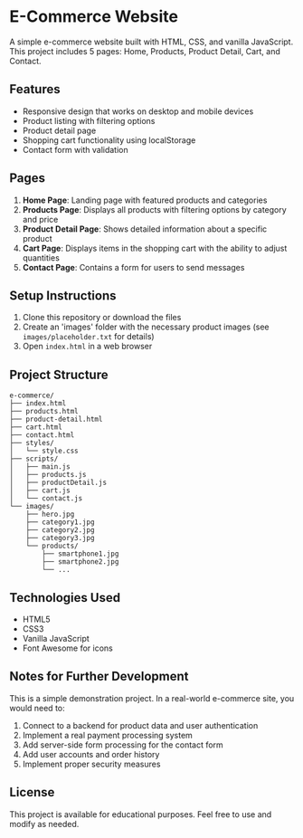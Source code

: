 # E-Commerce Website

A simple e-commerce website built with HTML, CSS, and vanilla JavaScript. This project includes 5 pages: Home, Products, Product Detail, Cart, and Contact.

## Features

- Responsive design that works on desktop and mobile devices
- Product listing with filtering options
- Product detail page
- Shopping cart functionality using localStorage
- Contact form with validation

## Pages

1. **Home Page**: Landing page with featured products and categories
2. **Products Page**: Displays all products with filtering options by category and price
3. **Product Detail Page**: Shows detailed information about a specific product
4. **Cart Page**: Displays items in the shopping cart with the ability to adjust quantities
5. **Contact Page**: Contains a form for users to send messages

## Setup Instructions

1. Clone this repository or download the files
2. Create an 'images' folder with the necessary product images (see `images/placeholder.txt` for details)
3. Open `index.html` in a web browser

## Project Structure

```
e-commerce/
├── index.html
├── products.html
├── product-detail.html
├── cart.html
├── contact.html
├── styles/
│   └── style.css
├── scripts/
│   ├── main.js
│   ├── products.js
│   ├── productDetail.js
│   ├── cart.js
│   └── contact.js
└── images/
    ├── hero.jpg
    ├── category1.jpg
    ├── category2.jpg
    ├── category3.jpg
    └── products/
        ├── smartphone1.jpg
        ├── smartphone2.jpg
        └── ...
```

## Technologies Used

- HTML5
- CSS3
- Vanilla JavaScript
- Font Awesome for icons

## Notes for Further Development

This is a simple demonstration project. In a real-world e-commerce site, you would need to:

1. Connect to a backend for product data and user authentication
2. Implement a real payment processing system
3. Add server-side form processing for the contact form
4. Add user accounts and order history
5. Implement proper security measures

## License

This project is available for educational purposes. Feel free to use and modify as needed.
